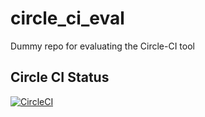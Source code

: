 # circle_ci_eval
Dummy repo for evaluating the Circle-CI tool

## Circle CI Status

[![CircleCI](https://dl.circleci.com/status-badge/img/circleci/9PFgxUzhGJqJuyFpXYWdq9/VjiDFtudR8HXnqeUtRKPYD/tree/main.svg?style=svg)](https://dl.circleci.com/status-badge/redirect/circleci/9PFgxUzhGJqJuyFpXYWdq9/VjiDFtudR8HXnqeUtRKPYD/tree/main)
